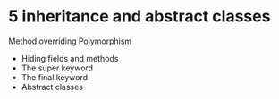 
# 5 inheritance and abstract classes

Method overriding
Polymorphism
- Hiding fields and methods
- The super keyword
- The final keyword
- Abstract classes

